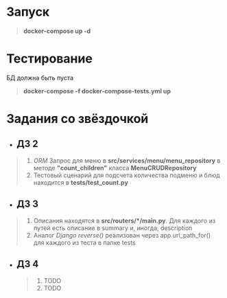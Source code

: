 # Запуск

> **docker-compose up -d**

# Тестирование

БД должна быть пуста

> **docker-compose -f docker-compose-tests.yml up**

# Задания со звёздочкой

- ## ДЗ 2

> 1. _ORM_ Запрос для меню в **src/services/menu/menu_repository** в методе **"count_children"** класса **MenuCRUDRepository**
> 2. Тестовый сценарий для подсчета количества подменю и блюд находится в **tests/test_count.py**

- ## ДЗ 3

> 1. Описания находятся в **src/routers/\*/main.py**. Для каждого из путей есть описание в summary и, иногда, description
> 2. Аналог _Django reverse()_ реализован через app.url_path_for() для каждого из теста в папке tests

- ## ДЗ 4
  > 1. TODO
  > 2. TODO
